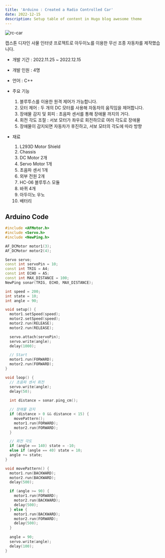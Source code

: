 ```yaml
---
title: 'Arduino : Created a Radio Controlled Car'
date: 2022-12-15
description: Setup table of content in Hugo blog awesome theme
---
```


![rc-car](https://textneckdeveloper.github.io/portfolio/images/car.jpg)

캡스톤 디자인 사물 인터넷 프로젝트로 아두이노를 이용한 무선 조종 자동차를 제작했습니다.

* 개발 기간 : 2022.11.25 ~ 2022.12.15

* 개발 인원 : 4명

* 언어 : C++

* 주요 기능

    1. 블루투스를 이용한 원격 제어가 가능합니다.
    2. 모터 제어 : 두 개의 DC 모터를 사용해 자동차의 움직임을 제어합니다.
    3. 장애물 감지 및 회피 : 초음파 센서를 통해 장애물 까지의 거다.
    4. 회전 각도 조절 : 서보 모터가 좌우로 회전하므로 여러 각도로 장애물
    5. 장애물이 감지되면 자동차가 후진하고, 서보 모터의 각도에 따라 방향

* 재료

    1. L293D Motor Shield
    2. Chassis
    3. DC Motor 2개
    4. Servo Motor 1개  
    5. 초음파 센서 1개
    6. 외부 전원 2개
    7. HC-06 블루투스 모듈
    8. 바퀴 4개
    9. 아두이노 우노
    10. 배터리

## Arduino Code

```cpp
#include <AFMotor.h>
#include <Servo.h> 
#include <NewPing.h>

AF_DCMotor motor1(3);
AF_DCMotor motor2(4);

Servo servo;
const int servoPin = 10;
const int TRIG = A4;
const int ECHO = A5;
const int MAX_DISTANCE = 100;
NewPing sonar(TRIG, ECHO, MAX_DISTANCE);

int speed = 200;
int state = 10;
int angle = 90;

void setup() {
  motor1.setSpeed(speed);
  motor2.setSpeed(speed);
  motor2.run(RELEASE);
  motor2.run(RELEASE);

  servo.attach(servoPin);
  servo.write(angle);
  delay(1000);

  // Start
  motor1.run(FORWARD);
  motor2.run(FORWARD);  
}

void loop() {
  // 초음파 센서 회전
  servo.write(angle);
  delay(50);
  
  int distance = sonar.ping_cm();

  // 장애물 감지
  if (distance > 0 && distance < 15) {
    movePattern(); 
    motor1.run(FORWARD);
    motor2.run(FORWARD);  
  }   

  // 회전 각도
  if (angle == 140) state = -10;    
  else if (angle == 40) state = 10; 
  angle += state;
}

void movePattern() {
  motor1.run(BACKWARD);
  motor2.run(BACKWARD);
  delay(500);   

  if (angle >= 90) {
    motor1.run(FORWARD);
    motor2.run(BACKWARD);
    delay(500);   
  } else {
    motor1.run(BACKWARD);
    motor2.run(FORWARD);
    delay(500);   
  }
  
  angle = 90;
  servo.write(angle);
  delay(100);
}
```
